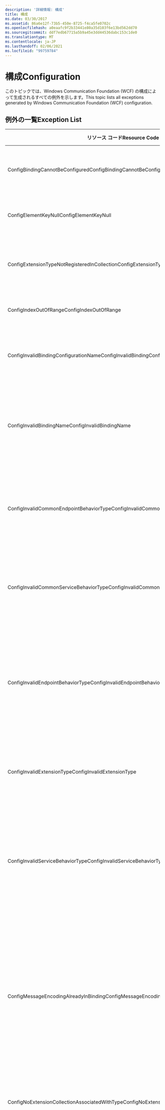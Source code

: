 ```yaml
---
description: '詳細情報: 構成'
title: 構成
ms.date: 03/30/2017
ms.assetid: 86a6e12f-73b5-450e-8725-f4ca5fe0702c
ms.openlocfilehash: a0eaafc9f2b33441e80a35d103f6e13bd562dd70
ms.sourcegitcommit: ddf7edb67715a5b9a45e3dd44536dabc153c1de0
ms.translationtype: MT
ms.contentlocale: ja-JP
ms.lasthandoff: 02/06/2021
ms.locfileid: "99759784"
---
```

# <a name="configuration"></a><span data-ttu-id="20078-103">構成</span><span class="sxs-lookup"><span data-stu-id="20078-103">Configuration</span></span>

<span data-ttu-id="20078-104">このトピックでは、Windows Communication Foundation (WCF) の構成によって生成されるすべての例外を示します。</span><span class="sxs-lookup"><span data-stu-id="20078-104">This topic lists all exceptions generated by Windows Communication Foundation (WCF) configuration.</span></span>  
  
## <a name="exception-list"></a><span data-ttu-id="20078-105">例外の一覧</span><span class="sxs-lookup"><span data-stu-id="20078-105">Exception List</span></span>  
  
|<span data-ttu-id="20078-106">リソース コード</span><span class="sxs-lookup"><span data-stu-id="20078-106">Resource Code</span></span>|<span data-ttu-id="20078-107">リソースの文字列</span><span class="sxs-lookup"><span data-stu-id="20078-107">Resource String</span></span>|  
|-------------------|---------------------|  
|<span data-ttu-id="20078-108">ConfigBindingCannotBeConfigured</span><span class="sxs-lookup"><span data-stu-id="20078-108">ConfigBindingCannotBeConfigured</span></span>|<span data-ttu-id="20078-109">サービス エンドポイントのバインディングを構成できません。</span><span class="sxs-lookup"><span data-stu-id="20078-109">The binding on the service endpoint cannot be configured.</span></span>|  
|<span data-ttu-id="20078-110">ConfigElementKeyNull</span><span class="sxs-lookup"><span data-stu-id="20078-110">ConfigElementKeyNull</span></span>|<span data-ttu-id="20078-111">指定された構成要素キーを NULL にすることはできません。</span><span class="sxs-lookup"><span data-stu-id="20078-111">The specific configuration element key cannot be null.</span></span>|  
|<span data-ttu-id="20078-112">ConfigExtensionTypeNotRegisteredInCollection</span><span class="sxs-lookup"><span data-stu-id="20078-112">ConfigExtensionTypeNotRegisteredInCollection</span></span>|<span data-ttu-id="20078-113">指定された拡張の型は、指定された拡張のコレクションに登録されていません。</span><span class="sxs-lookup"><span data-stu-id="20078-113">The specific extension type is not registered in the specific extension collection.</span></span>|  
|<span data-ttu-id="20078-114">ConfigIndexOutOfRange</span><span class="sxs-lookup"><span data-stu-id="20078-114">ConfigIndexOutOfRange</span></span>|<span data-ttu-id="20078-115">指定された属性の値が範囲外です。</span><span class="sxs-lookup"><span data-stu-id="20078-115">The value for the specific attribute is out of range.</span></span>|  
|<span data-ttu-id="20078-116">ConfigInvalidBindingConfigurationName</span><span class="sxs-lookup"><span data-stu-id="20078-116">ConfigInvalidBindingConfigurationName</span></span>|<span data-ttu-id="20078-117">指定された構成に指定された名前のバインディングが含まれていません。</span><span class="sxs-lookup"><span data-stu-id="20078-117">The specific configuration does not have a binding with the specific name.</span></span>|  
|<span data-ttu-id="20078-118">ConfigInvalidBindingName</span><span class="sxs-lookup"><span data-stu-id="20078-118">ConfigInvalidBindingName</span></span>|<span data-ttu-id="20078-119">指定された構成に指定された名前のバインディングが含まれていません。</span><span class="sxs-lookup"><span data-stu-id="20078-119">The specific configuration does not have a binding with the specific name.</span></span> <span data-ttu-id="20078-120">これはこのバインディングに対して無効な値です。</span><span class="sxs-lookup"><span data-stu-id="20078-120">This is an invalid value for the binding.</span></span>|  
|<span data-ttu-id="20078-121">ConfigInvalidCommonEndpointBehaviorType</span><span class="sxs-lookup"><span data-stu-id="20078-121">ConfigInvalidCommonEndpointBehaviorType</span></span>|<span data-ttu-id="20078-122">指定された動作拡張は指定された型を実装していないため、共通エンドポイント動作に追加できません。</span><span class="sxs-lookup"><span data-stu-id="20078-122">Cannot add the specific behavior extension to the common endpoint behavior because it does not implement the specific type.</span></span>|  
|<span data-ttu-id="20078-123">ConfigInvalidCommonServiceBehaviorType</span><span class="sxs-lookup"><span data-stu-id="20078-123">ConfigInvalidCommonServiceBehaviorType</span></span>|<span data-ttu-id="20078-124">指定された動作拡張は指定された型を実装していないため、共通サービス動作に追加できません。</span><span class="sxs-lookup"><span data-stu-id="20078-124">Cannot add the specific behavior extension to the common service behavior because it does not implement the specific type.</span></span>|  
|<span data-ttu-id="20078-125">ConfigInvalidEndpointBehaviorType</span><span class="sxs-lookup"><span data-stu-id="20078-125">ConfigInvalidEndpointBehaviorType</span></span>|<span data-ttu-id="20078-126">基になる動作型が IServiceBehavior インターフェイスを実装していないため、指定された動作拡張を指定されたエンドポイント動作に追加できません。</span><span class="sxs-lookup"><span data-stu-id="20078-126">Cannot add the specific behavior extension to the specific endpoint behavior because the underlying behavior type does not implement the IServiceBehavior interface.</span></span>|  
|<span data-ttu-id="20078-127">ConfigInvalidExtensionType</span><span class="sxs-lookup"><span data-stu-id="20078-127">ConfigInvalidExtensionType</span></span>|<span data-ttu-id="20078-128">指定された型をコレクションで使用するには、指定された拡張から派生する必要があります。</span><span class="sxs-lookup"><span data-stu-id="20078-128">The specific type must derive from the specific extension to be used in the collection.</span></span>|  
|<span data-ttu-id="20078-129">ConfigInvalidServiceBehaviorType</span><span class="sxs-lookup"><span data-stu-id="20078-129">ConfigInvalidServiceBehaviorType</span></span>|<span data-ttu-id="20078-130">基になる動作型が IServiceBehavior インターフェイスを実装していないため、動作拡張を指定された名前のサービス動作に追加できません。</span><span class="sxs-lookup"><span data-stu-id="20078-130">Cannot add the behavior extension 'to the service behavior with the specific name because the underlying behavior type does not implement the IServiceBehavior interface.</span></span>|  
|<span data-ttu-id="20078-131">ConfigMessageEncodingAlreadyInBinding</span><span class="sxs-lookup"><span data-stu-id="20078-131">ConfigMessageEncodingAlreadyInBinding</span></span>|<span data-ttu-id="20078-132">指定されたメッセージ エンコーディング要素を追加できません。</span><span class="sxs-lookup"><span data-stu-id="20078-132">Cannot add the specific message encoding element.</span></span> <span data-ttu-id="20078-133">指定されたバインディングには、別のメッセージ エンコーディング要素が既に存在しています。</span><span class="sxs-lookup"><span data-stu-id="20078-133">Another message encoding element already exists in the specific binding.</span></span> <span data-ttu-id="20078-134">バインディングのメッセージ エンコーディング要素は各バインディングに 1 つしか指定できません。</span><span class="sxs-lookup"><span data-stu-id="20078-134">There can only be one message encoding element for each binding.</span></span>|  
|<span data-ttu-id="20078-135">ConfigNoExtensionCollectionAssociatedWithType</span><span class="sxs-lookup"><span data-stu-id="20078-135">ConfigNoExtensionCollectionAssociatedWithType</span></span>|<span data-ttu-id="20078-136">指定された型の拡張に関連付けられた拡張のコレクションが見つかりません。</span><span class="sxs-lookup"><span data-stu-id="20078-136">Cannot find the extension collection associated with extension of the specific type.</span></span>|  
|<span data-ttu-id="20078-137">ConfigSectionNotFound</span><span class="sxs-lookup"><span data-stu-id="20078-137">ConfigSectionNotFound</span></span>|<span data-ttu-id="20078-138">指定された構成セクションを作成できません。</span><span class="sxs-lookup"><span data-stu-id="20078-138">The specific configuration section cannot be created.</span></span> <span data-ttu-id="20078-139">Machine.config ファイルに情報がありません。</span><span class="sxs-lookup"><span data-stu-id="20078-139">The Machine.config file is missing information.</span></span> <span data-ttu-id="20078-140">構成セクションが適切に登録されていること、およびセクション名を正しく入力していることを確認してください。</span><span class="sxs-lookup"><span data-stu-id="20078-140">Verify that this configuration section is properly registered and that you have correctly spelled the section name.</span></span> <span data-ttu-id="20078-141">Windows Communication Foundation セクションの場合は、ServiceModelReg.exe -i を実行してこのエラーを修正してください。</span><span class="sxs-lookup"><span data-stu-id="20078-141">For Windows Communication Foundation sections, run ServiceModelReg.exe -i to fix this error.</span></span>|  
|<span data-ttu-id="20078-142">ConfigTransportAlreadyInBinding</span><span class="sxs-lookup"><span data-stu-id="20078-142">ConfigTransportAlreadyInBinding</span></span>|<span data-ttu-id="20078-143">指定されたトランスポート要素を追加できません。</span><span class="sxs-lookup"><span data-stu-id="20078-143">Cannot add the specific transport element.</span></span> <span data-ttu-id="20078-144">指定されたバインディングには、別のトランスポート要素が既に存在しています。</span><span class="sxs-lookup"><span data-stu-id="20078-144">Another transport element already exists in the specific binding.</span></span> <span data-ttu-id="20078-145">バインディングのメッセージ エンコーディング要素は各バインディングに 1 つしか指定できません。</span><span class="sxs-lookup"><span data-stu-id="20078-145">There can only be one message encoding element for each binding.</span></span>|
